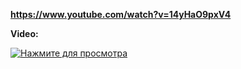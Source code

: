 **https://www.youtube.com/watch?v=14yHaO9pxV4**

**Video:**

[![Нажмите для просмотра](https://img.youtube.com/vi/14yHaO9pxV4/0.jpg)](https://www.youtube.com/watch?v=14yHaO9pxV4)
